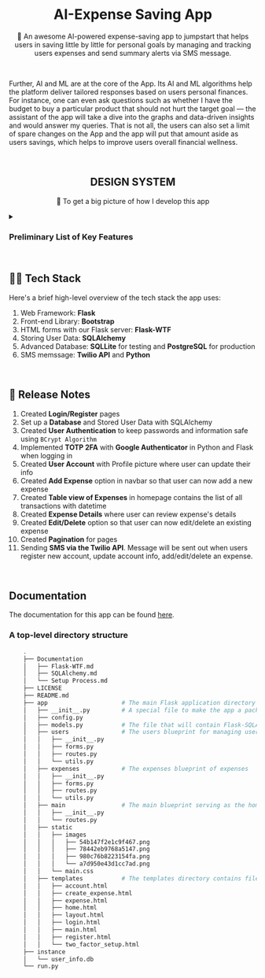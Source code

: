 <!-- PROJECT LOGO -->
<p align="center">

  <h1 align="center">AI-Expense Saving App</h3>

  <p align="center">
    🥳 An awesome AI-powered expense-saving app to jumpstart that helps users in saving little by little for personal goals by managing and tracking users expenses and send summary alerts via SMS message. 
  </p>
  <br/>
  <p>
    Further, AI and ML are at the core of the App. Its AI and ML algorithms help the platform deliver tailored responses based on users personal finances. For instance, one can even ask questions such as whether I have the budget to buy a particular product that should not hurt the target goal — the assistant of the app will take a dive into the graphs and data-driven insights and would answer my queries. That is not all, the users can also set a limit of spare changes on the App and the app will put that amount aside as users savings, which helps to improve users overall financial wellness.
  </p>
</p>

<br/>
<!-- DESIGN SYSTEM -->
<h2 align="center">DESIGN SYSTEM</h2>

<p align="center">🧐 To get a big picture of how I develop this app</p>

<details>
  <summary>
    <h3>Preliminary List of Key Features</h3>
  </summary>

- **Registration/Login**: Use **TOTP** and **Google Two-factor Authenticator** in _Python_ to make sure that users’ log-in flow is secured and no unauthorized person can get into the account. Also, **BCrypt Algorithm** is used to hash and save passwords securely. Unique **Login** for each user, i.e. no two users can have the same username, email and phone number.
- **User profile**: Take care of personalization of user (e.g., Name, Email, Password, Phone, ect.).
- **Tracking expenses**: The data for the expense report is taken from users inputs.
- **Financial Goals**: Provide a range of predefined goals covering options such as paying off credit card debt or savings, leaving users the chance to create their own goals.
- **Compliance**: Let users automate their savings by setting spending limits or automatically saving their spare change from daily purchases.
- **Analytics and reports**: Display categories through visible _charts_ that give users a detailed view (_Net Income Over Time Chart, Total Monthly Expenses Chart, Expenses Breakdown Chart_). Define all users transactions based on categories such as Income, Restaurant, Gas, ect. Use **PostgreSQL** for analytical processing and _Data Visualizaiton_ with **Mathplotlib**.
- **Predict money flow**: As analyzing users financial situation, the app delivers financial suggestions when being asked that let users know where they can invest and increase capital. Use **AI** and **Machine learning** concepts in order to make decisions by feeding said data.
- **Notifications and Alerts**: Users will receive SMS Notifications when they _Update Account Information_ or _Add/Edit/Delete a Transaction_ (**Twilio API** and **Python**).
- **Deployments**: Heroku and AWS.
- **Agile automations**: Zenhub.

</details>

<!-- TECH STACK -->
<br/>
<h2>👨‍💻 Tech Stack</h2>

Here's a brief high-level overview of the tech stack the app uses:

1. Web Framework: **Flask**
2. Front-end Library: **Bootstrap**
3. HTML forms with our Flask server: **Flask-WTF**
4. Storing User Data: **SQLAlchemy**
5. Advanced Database: **SQLLite** for testing and **PostgreSQL** for production
6. SMS memssage: **Twilio API** and **Python**

<!-- ZENHUB -->
<br/>
<h2>🚀 Release Notes</h2>
  
  1. Created **Login/Register** pages
  2. Set up a **Database** and Stored User Data with SQLAlchemy
  3. Created **User Authentication** to keep passwords and information safe using `BCrypt Algorithm`
  4. Implemented **TOTP 2FA** with **Google Authenticator** in Python and Flask when logging in
  5. Created **User Account** with Profile picture where user can update their info
  6. Created **Add Expense** option in navbar so that user can now add a new expense
  7. Created **Table view of Expenses** in homepage contains the list of all transactions with datetime
  8. Created **Expense Details** where user can review expense's details
  9. Created **Edit/Delete** option so that user can now edit/delete an existing expense
  10. Created **Pagination** for pages
  11. Sending **SMS via the Twilio API**. Message will be sent out when users register new account, update account info, add/edit/delete an expense.

<!-- DOCUMENTATION -->
<br/>
<h2>Documentation</h2>

The documentation for this app can be found [here](https://github.com/tnguyen606-cs/AI-ExpenseApp/tree/main/Documentation).

### A top-level directory structure

```bash
    .
    ├── Documentation
    │   ├── Flask-WTF.md
    │   ├── SQLAlchemy.md
    │   └── Setup Process.md
    ├── LICENSE
    ├── README.md
    ├── app                     # The main Flask application directory
    │   ├── __init__.py         # A special file to make the app a package for imports to work properly
    │   ├── config.py
    │   ├── models.py           # The file that will contain Flask-SQLAlchemy models.
    │   ├── users               # The users blueprint for managing users
    │   │   ├── __init__.py
    │   │   ├── forms.py
    │   │   ├── routes.py
    │   │   └── utils.py
    │   ├── expenses            # The expenses blueprint of expenses
    │   │   ├── __init__.py
    │   │   ├── forms.py
    │   │   ├── routes.py
    │   │   └── utils.py
    │   ├── main                # The main blueprint serving as the home page
    │   │   ├── __init__.py
    │   │   └── routes.py
    │   ├── static
    │   │   ├── images
    │   │   │   ├── 54b147f2e1c9f467.png
    │   │   │   ├── 78442eb9768a5147.png
    │   │   │   ├── 980c76b8223154fa.png
    │   │   │   └── a7d950e43d1cc7ad.png
    │   │   └── main.css
    │   ├── templates           # The templates directory contains files for all blueprints.
    │   │   ├── account.html
    │   │   ├── create_expense.html
    │   │   ├── expense.html
    │   │   ├── home.html
    │   │   ├── layout.html
    │   │   ├── login.html
    │   │   ├── main.html
    │   │   ├── register.html
    │   │   └── two_factor_setup.html
    ├── instance
    │   └── user_info.db
    └── run.py
```
